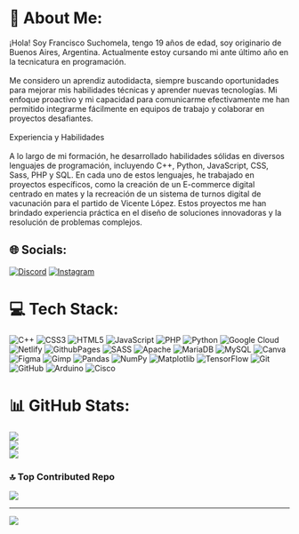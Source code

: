 # 💫 About Me:
¡Hola! Soy Francisco Suchomela, tengo 19 años de edad, soy originario de Buenos Aires, Argentina. Actualmente estoy cursando mi ante último año en la tecnicatura en programación.<br><br>Me considero un aprendiz autodidacta, siempre buscando oportunidades para mejorar mis habilidades técnicas y aprender nuevas tecnologías. Mi enfoque proactivo y mi capacidad para comunicarme efectivamente me han permitido integrarme fácilmente en equipos de trabajo y colaborar en proyectos desafiantes.<br><br>Experiencia y Habilidades<br><br>A lo largo de mi formación, he desarrollado habilidades sólidas en diversos lenguajes de programación, incluyendo C++, Python, JavaScript, CSS, Sass, PHP y SQL. En cada uno de estos lenguajes, he trabajado en proyectos específicos, como la creación de un E-commerce digital centrado en mates y la recreación de un sistema de turnos digital de vacunación para el partido de Vicente López. Estos proyectos me han brindado experiencia práctica en el diseño de soluciones innovadoras y la resolución de problemas complejos.


## 🌐 Socials:
[![Discord](https://img.shields.io/badge/Discord-%237289DA.svg?logo=discord&logoColor=white)](https://discord.gg/fran.sucho) [![Instagram](https://img.shields.io/badge/Instagram-%23E4405F.svg?logo=Instagram&logoColor=white)](https://instagram.com/fran.sucho) 

# 💻 Tech Stack:
![C++](https://img.shields.io/badge/c++-%2300599C.svg?style=for-the-badge&logo=c%2B%2B&logoColor=white) ![CSS3](https://img.shields.io/badge/css3-%231572B6.svg?style=for-the-badge&logo=css3&logoColor=white) ![HTML5](https://img.shields.io/badge/html5-%23E34F26.svg?style=for-the-badge&logo=html5&logoColor=white) ![JavaScript](https://img.shields.io/badge/javascript-%23323330.svg?style=for-the-badge&logo=javascript&logoColor=%23F7DF1E) ![PHP](https://img.shields.io/badge/php-%23777BB4.svg?style=for-the-badge&logo=php&logoColor=white) ![Python](https://img.shields.io/badge/python-3670A0?style=for-the-badge&logo=python&logoColor=ffdd54) ![Google Cloud](https://img.shields.io/badge/GoogleCloud-%234285F4.svg?style=for-the-badge&logo=google-cloud&logoColor=white) ![Netlify](https://img.shields.io/badge/netlify-%23000000.svg?style=for-the-badge&logo=netlify&logoColor=#00C7B7) ![GithubPages](https://img.shields.io/badge/github%20pages-121013?style=for-the-badge&logo=github&logoColor=white) ![SASS](https://img.shields.io/badge/SASS-hotpink.svg?style=for-the-badge&logo=SASS&logoColor=white) ![Apache](https://img.shields.io/badge/apache-%23D42029.svg?style=for-the-badge&logo=apache&logoColor=white) ![MariaDB](https://img.shields.io/badge/MariaDB-003545?style=for-the-badge&logo=mariadb&logoColor=white) ![MySQL](https://img.shields.io/badge/mysql-4479A1.svg?style=for-the-badge&logo=mysql&logoColor=white) ![Canva](https://img.shields.io/badge/Canva-%2300C4CC.svg?style=for-the-badge&logo=Canva&logoColor=white) ![Figma](https://img.shields.io/badge/figma-%23F24E1E.svg?style=for-the-badge&logo=figma&logoColor=white) ![Gimp](https://img.shields.io/badge/Gimp-657D8B?style=for-the-badge&logo=gimp&logoColor=FFFFFF) ![Pandas](https://img.shields.io/badge/pandas-%23150458.svg?style=for-the-badge&logo=pandas&logoColor=white) ![NumPy](https://img.shields.io/badge/numpy-%23013243.svg?style=for-the-badge&logo=numpy&logoColor=white) ![Matplotlib](https://img.shields.io/badge/Matplotlib-%23ffffff.svg?style=for-the-badge&logo=Matplotlib&logoColor=black) ![TensorFlow](https://img.shields.io/badge/TensorFlow-%23FF6F00.svg?style=for-the-badge&logo=TensorFlow&logoColor=white) ![Git](https://img.shields.io/badge/git-%23F05033.svg?style=for-the-badge&logo=git&logoColor=white) ![GitHub](https://img.shields.io/badge/github-%23121011.svg?style=for-the-badge&logo=github&logoColor=white) ![Arduino](https://img.shields.io/badge/-Arduino-00979D?style=for-the-badge&logo=Arduino&logoColor=white) ![Cisco](https://img.shields.io/badge/cisco-%23049fd9.svg?style=for-the-badge&logo=cisco&logoColor=black)
# 📊 GitHub Stats:
![](https://github-readme-stats.vercel.app/api?username=franciscosucho&theme=dark&hide_border=false&include_all_commits=true&count_private=true)<br/>
![](https://github-readme-streak-stats.herokuapp.com/?user=franciscosucho&theme=dark&hide_border=false)<br/>
![](https://github-readme-stats.vercel.app/api/top-langs/?username=franciscosucho&theme=dark&hide_border=false&include_all_commits=true&count_private=true&layout=compact)

### 🔝 Top Contributed Repo
![](https://github-contributor-stats.vercel.app/api?username=franciscosucho&limit=5&theme=dark&combine_all_yearly_contributions=true)

---
[![](https://visitcount.itsvg.in/api?id=franciscosucho&icon=0&color=0)](https://visitcount.itsvg.in)

<!-- Proudly created with GPRM ( https://gprm.itsvg.in ) -->
